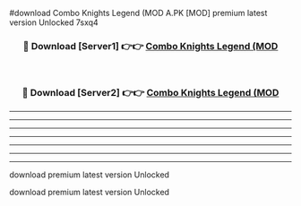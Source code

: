 #download Combo Knights Legend (MOD A.PK [MOD] premium latest version Unlocked 7sxq4 



<div align="center">
<h3>🔴 Download [Server1] 👉👉 <a href="https://download1apk.web.app/">Combo Knights Legend (MOD</a></h3><br>

<h3>🔴 Download [Server2] 👉👉 <a href="https://download1apk.web.app/">Combo Knights Legend (MOD</a></h3>
</div>





----------------------------------------------------------

----------------------------------------------------------

----------------------------------------------------------

----------------------------------------------------------

----------------------------------------------------------

----------------------------------------------------------

----------------------------------------------------------

download premium latest version Unlocked

download premium latest version Unlocked
